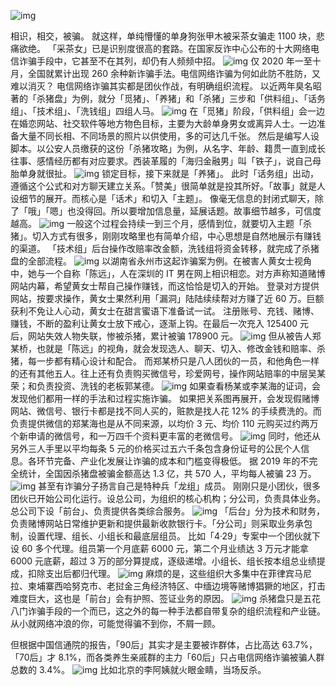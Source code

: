 ![img](https://cdn.jsdelivr.net/gh/just-prog/static/img/202108212231884.png)

相识，相交，被骗。
就这样，单纯懵懂的单身狗张甲木被采茶女骗走 1100 块，悲痛欲绝。
「采茶女」已是识别度很高的套路。在国家反诈中心公布的十大网络电信诈骗手段中，它甚至不在其列，却仍有人频频中招。
![img](https://cdn.jsdelivr.net/gh/just-prog/static/img/202108212231024.png)
仅 2020 年一至十月，全国就累计出现 260 余种新诈骗手法。电信网络诈骗为何如此防不胜防，又难以消灭？
电信网络诈骗其实都是团伙作战，有明确组织流程。
以近两年臭名昭著的「杀猪盘」为例，就分「觅猪」、「养猪」和「杀猪」三步和「供料组」、「话务组」、「技术组」、「洗钱组」四组人马。
![img](https://cdn.jsdelivr.net/gh/just-prog/static/img/202108212231352.png)
在「觅猪」阶段，「供料组」会一边在婚恋网站、社交软件等地方物色目标，主要为大龄单身男女或离异人士。一边准备大量不同长相、不同场景的照片以供使用，多的可达几千张。
然后是编写人设脚本。以公安人员缴获的这份「杀猪攻略」为例，从名字、年龄、籍贯一直到成长往事、感情经历都有对应要求。西装革履的「海归金融男」叫「铁子」，说自己母胎单身就很扯。
![img](https://cdn.jsdelivr.net/gh/just-prog/static/img/202108212231307.png)
锁定目标，接下来就是「养猪」。
此时「话务组」出动，遵循这个公式和对方聊天建立关系。「赞美」很简单就是投其所好。「故事」就是人设细节的展开。而核心是「话术」和切入「主题」。
像毫无信息的封闭式聊天，除了「哦」「嗯」也没得回。所以要增加信息量，延展话题。故事细节越多，可信度越高。
![img](https://cdn.jsdelivr.net/gh/just-prog/static/img/202108212231166.gif)
一般这个过程会持续一到三个月，感情到位，就要切入主题「杀猪」。切入方式有很多，刚刚攻略里也有简单介绍，中心思想是自然地展示有赚钱的渠道。
「技术组」后台操作改赔率改金额，洗钱组将资金转移，就完成了杀猪盘的全部流程。
![img](https://cdn.jsdelivr.net/gh/just-prog/static/img/202108212231858.gif)
以湖南省永州市这起诈骗案为例。在被害人黄女士视角中，她与一个自称「陈远」，人在深圳的 IT 男在网上相识相恋。对方声称知道赌博网站内幕，希望黄女士帮自己操作赚钱，而这恰恰是切入的开始。
登录对方提供网站，按要求操作，黄女士果然利用「漏洞」陆陆续续帮对方赚了近 60 万。巨额获利不免让人心动，黄女士在甜言蜜语下准备试一试。
注册账号、充钱、赌博、赚钱，不断的盈利让黄女士放下戒心，逐渐上钩。在最后一次充入 125400 元后，网站失效人物失联，惨被杀猪，累计被骗 178900 元。
![img](https://cdn.jsdelivr.net/gh/just-prog/static/img/202108212232306.gif)
但从被告人郑某桥，也就是「陈远」的视角，就会发现选人、聊天、切入、修改金钱和赔率、杀猪，每一步都有精心设计和配合。
而郑某桥只是八人团伙的一员，和他角色一样的还有其他五人。往上还有负责购买微信号，珍爱网号，操作网站赔率的中层吴某荣；和负责投资、洗钱的老板郭某德。
![img](https://cdn.jsdelivr.net/gh/just-prog/static/img/202108212231933.png)
如果查看杨某或李某海的证词，会发现他们都用一样的手法和过程实施诈骗。
如果把关系图再展开，会发现假赌博网站、微信号、银行卡都是找不同人买的，赃款是找人花 12% 的手续费洗的。而负责提供微信的郑某海也是从不同来源，以均价 3 元、均价 110 元购买过约两万个新申请的微信号，和一万四千个资料更丰富的老微信号。
![img](https://cdn.jsdelivr.net/gh/just-prog/static/img/202108212231438.gif)
同时，他还从另外三人手里以平均每条 5 元的价格买过五六千条包含身份证号的公民个人信息。各环节完备、产业化发展让诈骗的成本和门槛变得极低。
据 2019 年的不完全统计，全国因杀猪盘被骗金额高达 1.3 亿，共 570 人，平均每人被骗 23 万。
![img](https://cdn.jsdelivr.net/gh/just-prog/static/img/202108212231595.png)
甚至有诈骗分子扬言自己是特种兵「龙组」成员。
刚刚只是小团伙，很多团伙已开始公司化运行。设总公司，为组织的核心机构；分公司，负责具体业务。总公司下设「前台」、负责提供各类综合服务。
![img](https://cdn.jsdelivr.net/gh/just-prog/static/img/202108212231581.png)
「后台」分为技术和财务，负责赌博网站日常维护更新和提供最新收款银行卡。「分公司」则采取业务承包制，设置代理、组长、小组长和最底层组员。
比如「4·29」专案中一个团伙就下设 60 多个代理。组员第一个月底薪 6000 元，第二个月业绩达 3 万元才能拿 6000 元底薪，超过 3 万的部分算提成，逐级递增。小组长、组长按本组总业绩提成，扣除支出后都归代理。
![img](https://cdn.jsdelivr.net/gh/just-prog/static/img/202108212231459.png)
麻烦的是，这些组织大多集中在菲律宾马尼拉、柬埔寨西哈努克市、老挝金三角经济特区、中缅边境等赌博猖獗的地区，打击难度巨大，这也是「前台」会有护照、签证业务的原因。
![img](https://cdn.jsdelivr.net/gh/just-prog/static/img/202108212232747.png)
杀猪盘只是五花八门诈骗手段的一个而已，这之外的每一种手法都自带复杂的组织流程和产业链。从小就网络冲浪的你，可能觉得骗不到你，不屑一顾。

但根据中国信通院的报告，「90后」其实才是主要被诈群体，占比高达 63.7%，「70后」才 8.1%，而各类养生亲戚群的主力「60后」只占电信网络诈骗被骗人群总数的 3.4%。
![img](https://cdn.jsdelivr.net/gh/just-prog/static/img/202108212232804.png)
比如北京的李阿姨就火眼金睛，当场反杀。